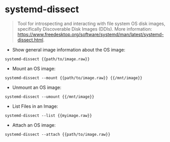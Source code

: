 # systemd-dissect

> Tool for introspecting and interacting with file system OS disk images, specifically Discoverable Disk Images (DDIs).
> More information: <https://www.freedesktop.org/software/systemd/man/latest/systemd-dissect.html>.

- Show general image information about the OS image:

`systemd-dissect {{path/to/image.raw}}`

- Mount an OS image:

`systemd-dissect --mount {{path/to/image.raw}} {{/mnt/image}}`

- Unmount an OS image:

`systemd-dissect --umount {{/mnt/image}}`

- List Files in an Image:

`systemd-dissect --list {{myimage.raw}}`

- Attach an OS image:

`systemd-dissect --attach {{path/to/image.raw}}`

